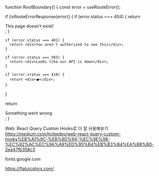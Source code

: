 function RootBoundary() {
const error = useRouteError();

if (isRouteErrorResponse(error)) {
if (error.status === 404) {
return <div>This page doesn't exist!</div>;
}

    if (error.status === 401) {
      return <div>You aren't authorized to see this</div>;
    }

    if (error.status === 503) {
      return <div>Looks like our API is down</div>;
    }

    if (error.status === 418) {
      return <div>🫖</div>;
    }
}

return <div>Something went wrong</div>;
}


Web: React Query Custom Hooks로 더 잘 사용해보기
https://medium.com/hcleedev/web-react-query-custom-hooks%EB%A1%9C-%EB%8D%94-%EC%9E%98-%EC%82%AC%EC%9A%A9%ED%95%B4%EB%B3%B4%EA%B8%B0-2ea47fb358c3

fonts.google.com

https://flatuicolors.com/



